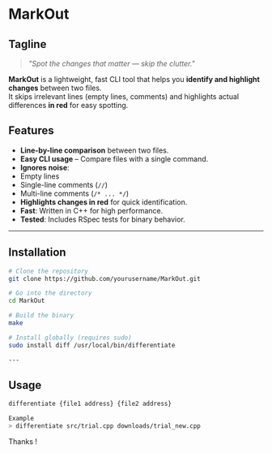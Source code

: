 # MarkOut
## **Tagline**  
> *"Spot the changes that matter — skip the clutter."*  

**MarkOut** is a lightweight, fast CLI tool that helps you **identify and highlight changes** between two files.  
It skips irrelevant lines (empty lines, comments) and highlights actual differences **in red** for easy spotting.  

##  Features

-  **Line-by-line comparison** between two files.
-  **Easy CLI usage** – Compare files with a single command.
-  **Ignores noise**:
  - Empty lines
  - Single-line comments (`//`)
  - Multi-line comments (`/* ... */`)
-  **Highlights changes in red** for quick identification.
-  **Fast**: Written in C++ for high performance.
-  **Tested**: Includes RSpec tests for binary behavior.

---

## Installation

```bash
# Clone the repository
git clone https://github.com/yourusername/MarkOut.git

# Go into the directory
cd MarkOut

# Build the binary
make

# Install globally (requires sudo)
sudo install diff /usr/local/bin/differentiate

---
```
## Usage
```bash
differentiate {file1 address} {file2 address}

Example
> differentiate src/trial.cpp downloads/trial_new.cpp
```

Thanks !



